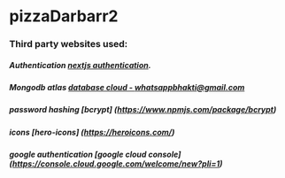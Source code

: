 # pizzaDarbarr2

### Third party websites used:
##### Authentication [nextjs authentication](https://next-auth.js.org/configuration/providers/credentials).
##### Mongodb atlas   [database cloud - whatsappbhakti@gmail.com](https://cloud.mongodb.com/) 
##### password hashing [bcrypt] (https://www.npmjs.com/package/bcrypt)
##### icons [hero-icons] (https://heroicons.com/)
##### google authentication [google cloud console] (https://console.cloud.google.com/welcome/new?pli=1)
